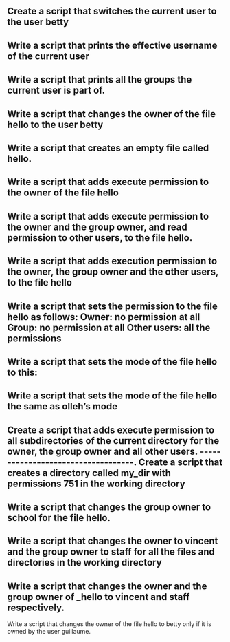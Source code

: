 
Create a script that switches the current user to the user betty
-----------------------------------------------
Write a script that prints the effective username of the current user
-------------------------------------------------------------------
Write a script that prints all the groups the current user is part of.
---------------------------------
Write a script that changes the owner of the file hello to the user betty
------------------------------------------------
Write a script that creates an empty file called hello.
------------------------------------------------
Write a script that adds execute permission to the owner of the file hello
-------------------------------------
Write a script that adds execute permission to the owner and the group owner, and read permission to other users, to the file hello.
--------------------------------
Write a script that adds execution permission to the owner, the group owner and the other users, to the file hello
-------------------------------
Write a script that sets the permission to the file hello as follows:
Owner: no permission at all
Group: no permission at all
Other users: all the permissions
--------------------------------
Write a script that sets the mode of the file hello to this:
----------------------------------------
Write a script that sets the mode of the file hello the same as olleh’s mode
------------------------------------------------
Create a script that adds execute permission to all subdirectories of the current directory for the owner, the group owner and all other users.
-----------------------------------.
Create a script that creates a directory called my_dir with permissions 751 in the working directory
---------------------------------
Write a script that changes the group owner to school for the file hello.
--------------------------------
Write a script that changes the owner to vincent and the group owner to staff for all the files and directories in the working directory
---------------------------
Write a script that changes the owner and the group owner of _hello to vincent and staff respectively.
------------------------------------
Write a script that changes the owner of the file hello to betty only if it is owned by the user guillaume.
